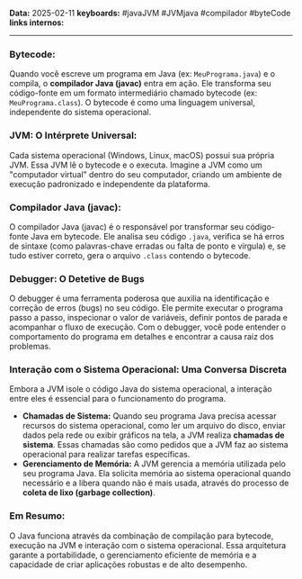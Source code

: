 
**Data:** 2025-02-11
**keyboards:** #javaJVM #JVMjava #compilador #byteCode 
**links internos:** 
___

### Bytecode:

Quando você escreve um programa em Java (ex: `MeuPrograma.java`) e o compila, o **compilador Java (javac)** entra em ação. Ele transforma seu código-fonte em um formato intermediário chamado bytecode (ex: `MeuPrograma.class`). O bytecode é como uma linguagem universal, independente do sistema operacional.

### JVM: O Intérprete Universal:

Cada sistema operacional (Windows, Linux, macOS) possui sua própria JVM. Essa JVM lê o bytecode e o executa. Imagine a JVM como um "computador virtual" dentro do seu computador, criando um ambiente de execução padronizado e independente da plataforma.

### Compilador Java (javac):

O compilador Java (javac) é o responsável por transformar seu código-fonte Java em bytecode. Ele analisa seu código `.java`, verifica se há erros de sintaxe (como palavras-chave erradas ou falta de ponto e vírgula) e, se tudo estiver correto, gera o arquivo `.class` contendo o bytecode.

### Debugger: O Detetive de Bugs

O debugger é uma ferramenta poderosa que auxilia na identificação e correção de erros (bugs) no seu código. Ele permite executar o programa passo a passo, inspecionar o valor de variáveis, definir pontos de parada e acompanhar o fluxo de execução. Com o debugger, você pode entender o comportamento do programa em detalhes e encontrar a causa raiz dos problemas.

### Interação com o Sistema Operacional: Uma Conversa Discreta

Embora a JVM isole o código Java do sistema operacional, a interação entre eles é essencial para o funcionamento do programa.
 
- **Chamadas de Sistema:** Quando seu programa Java precisa acessar recursos do sistema operacional, como ler um arquivo do disco, enviar dados pela rede ou exibir gráficos na tela, a JVM realiza **chamadas de sistema**. Essas chamadas são como pedidos que a JVM faz ao sistema operacional para realizar tarefas específicas.
- **Gerenciamento de Memória:** A JVM gerencia a memória utilizada pelo seu programa Java. Ela solicita memória ao sistema operacional quando necessário e a libera quando não é mais usada, através do processo de **coleta de lixo (garbage collection)**.


###  Em Resumo:

O Java funciona através da combinação de compilação para bytecode, execução na JVM e interação com o sistema operacional. Essa arquitetura garante a portabilidade, o gerenciamento eficiente de memória e a capacidade de criar aplicações robustas e de alto desempenho.
